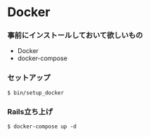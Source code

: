 # Docker

### 事前にインストールしておいて欲しいもの

- Docker
- docker-compose

### セットアップ

```
$ bin/setup_docker
```

### Rails立ち上げ

```
$ docker-compose up -d
```

